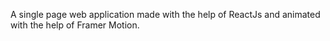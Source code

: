 A single page web application made with the help of ReactJs and animated with the help of Framer Motion.

